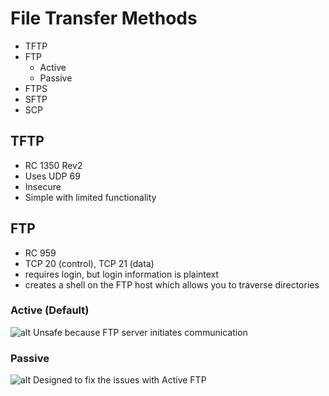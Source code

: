 # File Transfer Methods

- TFTP
- FTP
  - Active
  - Passive
- FTPS
- SFTP
- SCP

## TFTP
- RC 1350 Rev2
- Uses UDP 69
- Insecure
- Simple with limited functionality

## FTP
- RC 959
- TCP 20 (control), TCP 21 (data)
- requires login, but login information is plaintext
- creates a shell on the FTP host which allows you to traverse directories

### Active (Default)
![alt](https://git.cybbh.space/net/public/raw/master/modules/networking/slides-v4/images/ftp_active.png)
Unsafe because FTP server initiates communication

### Passive
![alt](https://git.cybbh.space/net/public/raw/master/modules/networking/slides-v4/images/ftp_passive.png)
Designed to fix the issues with Active FTP

